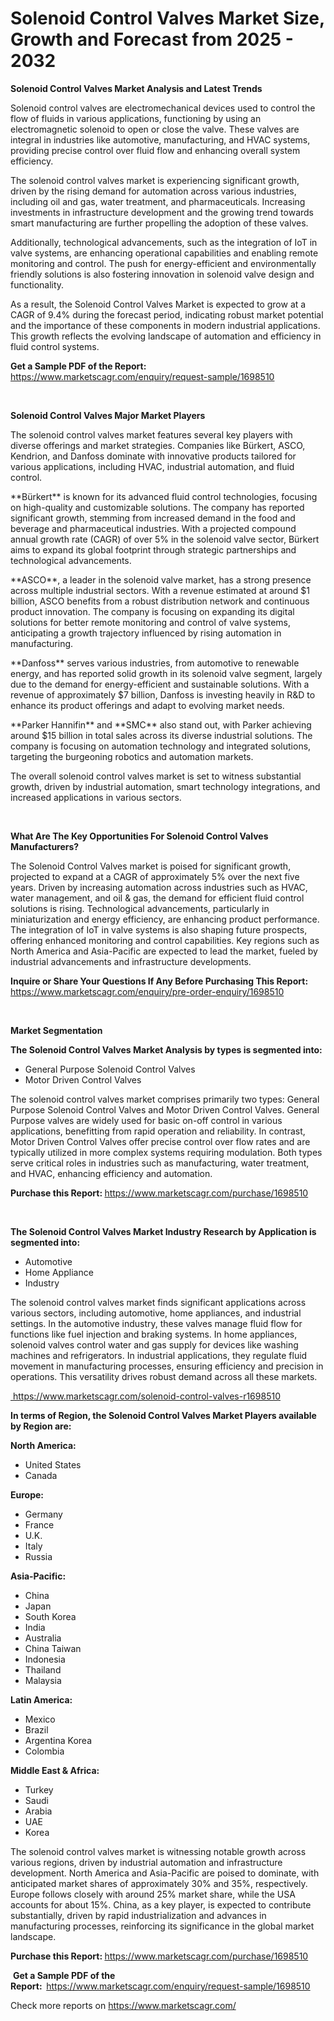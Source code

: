 <p><h1>Solenoid Control Valves Market Size, Growth and Forecast from 2025 - 2032</h1></p><p><strong>Solenoid Control Valves Market Analysis and Latest Trends</strong></p>
<p><p>Solenoid control valves are electromechanical devices used to control the flow of fluids in various applications, functioning by using an electromagnetic solenoid to open or close the valve. These valves are integral in industries like automotive, manufacturing, and HVAC systems, providing precise control over fluid flow and enhancing overall system efficiency.</p><p>The solenoid control valves market is experiencing significant growth, driven by the rising demand for automation across various industries, including oil and gas, water treatment, and pharmaceuticals. Increasing investments in infrastructure development and the growing trend towards smart manufacturing are further propelling the adoption of these valves. </p><p>Additionally, technological advancements, such as the integration of IoT in valve systems, are enhancing operational capabilities and enabling remote monitoring and control. The push for energy-efficient and environmentally friendly solutions is also fostering innovation in solenoid valve design and functionality. </p><p>As a result, the Solenoid Control Valves Market is expected to grow at a CAGR of 9.4% during the forecast period, indicating robust market potential and the importance of these components in modern industrial applications. This growth reflects the evolving landscape of automation and efficiency in fluid control systems.</p></p>
<p><strong>Get a Sample PDF of the Report:&nbsp;</strong> <a href="https://www.marketscagr.com/enquiry/request-sample/1698510?utm_campaign=2998&utm_medium=2&utm_source=Github&utm_content=ia&utm_term=27032025&utm_id=solenoid-control-valves">https://www.marketscagr.com/enquiry/request-sample/1698510</a></p>
<p>&nbsp;</p>
<p><strong>Solenoid Control Valves Major Market Players</strong></p>
<p><p>The solenoid control valves market features several key players with diverse offerings and market strategies. Companies like Bürkert, ASCO, Kendrion, and Danfoss dominate with innovative products tailored for various applications, including HVAC, industrial automation, and fluid control.</p><p>**Bürkert** is known for its advanced fluid control technologies, focusing on high-quality and customizable solutions. The company has reported significant growth, stemming from increased demand in the food and beverage and pharmaceutical industries. With a projected compound annual growth rate (CAGR) of over 5% in the solenoid valve sector, Bürkert aims to expand its global footprint through strategic partnerships and technological advancements.</p><p>**ASCO**, a leader in the solenoid valve market, has a strong presence across multiple industrial sectors. With a revenue estimated at around $1 billion, ASCO benefits from a robust distribution network and continuous product innovation. The company is focusing on expanding its digital solutions for better remote monitoring and control of valve systems, anticipating a growth trajectory influenced by rising automation in manufacturing.</p><p>**Danfoss** serves various industries, from automotive to renewable energy, and has reported solid growth in its solenoid valve segment, largely due to the demand for energy-efficient and sustainable solutions. With a revenue of approximately $7 billion, Danfoss is investing heavily in R&D to enhance its product offerings and adapt to evolving market needs.</p><p>**Parker Hannifin** and **SMC** also stand out, with Parker achieving around $15 billion in total sales across its diverse industrial solutions. The company is focusing on automation technology and integrated solutions, targeting the burgeoning robotics and automation markets.</p><p>The overall solenoid control valves market is set to witness substantial growth, driven by industrial automation, smart technology integrations, and increased applications in various sectors.</p></p>
<p>&nbsp;</p>
<p><strong>What Are The Key Opportunities For Solenoid Control Valves Manufacturers?</strong></p>
<p><p>The Solenoid Control Valves market is poised for significant growth, projected to expand at a CAGR of approximately 5% over the next five years. Driven by increasing automation across industries such as HVAC, water management, and oil & gas, the demand for efficient fluid control solutions is rising. Technological advancements, particularly in miniaturization and energy efficiency, are enhancing product performance. The integration of IoT in valve systems is also shaping future prospects, offering enhanced monitoring and control capabilities. Key regions such as North America and Asia-Pacific are expected to lead the market, fueled by industrial advancements and infrastructure developments.</p></p>
<p><strong>Inquire or Share Your Questions If Any Before Purchasing This Report:</strong> <a href="https://www.marketscagr.com/enquiry/pre-order-enquiry/1698510?utm_campaign=2998&utm_medium=2&utm_source=Github&utm_content=ia&utm_term=27032025&utm_id=solenoid-control-valves">https://www.marketscagr.com/enquiry/pre-order-enquiry/1698510</a></p>
<p>&nbsp;</p>
<p><strong>Market Segmentation</strong></p>
<p><strong>The Solenoid Control Valves Market Analysis by types is segmented into:</strong></p>
<p><ul><li>General Purpose Solenoid Control Valves</li><li>Motor Driven Control Valves</li></ul></p>
<p><p>The solenoid control valves market comprises primarily two types: General Purpose Solenoid Control Valves and Motor Driven Control Valves. General Purpose valves are widely used for basic on-off control in various applications, benefitting from rapid operation and reliability. In contrast, Motor Driven Control Valves offer precise control over flow rates and are typically utilized in more complex systems requiring modulation. Both types serve critical roles in industries such as manufacturing, water treatment, and HVAC, enhancing efficiency and automation.</p></p>
<p><strong>Purchase this Report:&nbsp;</strong><a href="https://www.marketscagr.com/purchase/1698510?utm_campaign=2998&utm_medium=2&utm_source=Github&utm_content=ia&utm_term=27032025&utm_id=solenoid-control-valves">https://www.marketscagr.com/purchase/1698510</a></p>
<p>&nbsp;</p>
<p><strong>The Solenoid Control Valves Market Industry Research by Application is segmented into:</strong></p>
<p><ul><li>Automotive</li><li>Home Appliance</li><li>Industry</li></ul></p>
<p><p>The solenoid control valves market finds significant applications across various sectors, including automotive, home appliances, and industrial settings. In the automotive industry, these valves manage fluid flow for functions like fuel injection and braking systems. In home appliances, solenoid valves control water and gas supply for devices like washing machines and refrigerators. In industrial applications, they regulate fluid movement in manufacturing processes, ensuring efficiency and precision in operations. This versatility drives robust demand across all these markets.</p></p>
<p><a href="https://www.marketscagr.com/solenoid-control-valves-r1698510?utm_campaign=2998&utm_medium=2&utm_source=Github&utm_content=ia&utm_term=27032025&utm_id=solenoid-control-valves">&nbsp;https://www.marketscagr.com/solenoid-control-valves-r1698510</a></p>
<p><strong>In terms of Region, the Solenoid Control Valves Market Players available by Region are:</strong></p>
<p>
    <p> <strong> North America: </strong>
        <ul>
            <li>United States</li>
            <li>Canada</li>
        </ul>
        </p> 
    <p> <strong> Europe: </strong>
        <ul>
            <li>Germany</li>
            <li>France</li>
            <li>U.K.</li>
            <li>Italy</li>
            <li>Russia</li>
        </ul>
        </p> 
    <p> <strong> Asia-Pacific: </strong>
        <ul>
            <li>China</li>
            <li>Japan</li>
            <li>South Korea</li>
            <li>India</li>
            <li>Australia</li>
            <li>China Taiwan</li>
            <li>Indonesia</li>
            <li>Thailand</li>
            <li>Malaysia</li>
        </ul>
        </p> 
    <p> <strong> Latin America: </strong>
        <ul>
            <li>Mexico</li>
            <li>Brazil</li>
            <li>Argentina Korea</li>
            <li>Colombia</li>
        </ul>
        </p> 
    <p> <strong> Middle East & Africa: </strong>
        <ul>
            <li>Turkey</li>
            <li>Saudi</li>
            <li>Arabia</li>
            <li>UAE</li>
            <li>Korea</li>
        </ul>
    </p>
    </p>
<p><p>The solenoid control valves market is witnessing notable growth across various regions, driven by industrial automation and infrastructure development. North America and Asia-Pacific are poised to dominate, with anticipated market shares of approximately 30% and 35%, respectively. Europe follows closely with around 25% market share, while the USA accounts for about 15%. China, as a key player, is expected to contribute substantially, driven by rapid industrialization and advances in manufacturing processes, reinforcing its significance in the global market landscape.</p></p>
<p><strong>Purchase this Report: </strong><a href="https://www.marketscagr.com/purchase/1698510?utm_campaign=2998&utm_medium=2&utm_source=Github&utm_content=ia&utm_term=27032025&utm_id=solenoid-control-valves">https://www.marketscagr.com/purchase/1698510</a></p>
<p>&nbsp;<strong>Get a Sample PDF of the Report:&nbsp;&nbsp;</strong><a href="https://www.marketscagr.com/enquiry/request-sample/1698510?utm_campaign=2998&utm_medium=2&utm_source=Github&utm_content=ia&utm_term=27032025&utm_id=solenoid-control-valves">https://www.marketscagr.com/enquiry/request-sample/1698510</a></p>
<p><strong></strong></p>
<p>Check more reports on <a href="https://www.marketscagr.com/?utm_campaign=2998&utm_medium=2&utm_source=Github&utm_content=ia&utm_term=27032025&utm_id=solenoid-control-valves">https://www.marketscagr.com/</a></p>